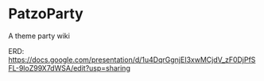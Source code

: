 # PatzoParty
A theme party wiki

ERD: https://docs.google.com/presentation/d/1u4DqrGgnjEI3xwMCjdV_zF0DjPfSFL-9loZ99X7dWSA/edit?usp=sharing
